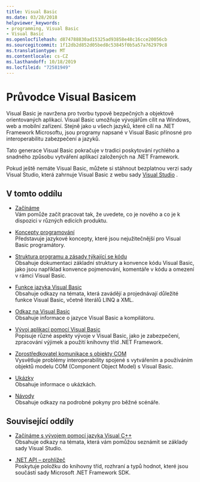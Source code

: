 ```yaml
---
title: Visual Basic
ms.date: 03/28/2018
helpviewer_keywords:
- programming, Visual Basic
- Visual Basic
ms.openlocfilehash: d874788830ad15325ad93858e48c16cce20056cb
ms.sourcegitcommit: 1f12db2d852d05bed8c53845f0b5a57a762979c8
ms.translationtype: MT
ms.contentlocale: cs-CZ
ms.lasthandoff: 10/18/2019
ms.locfileid: "72581949"
---
```

# <a name="visual-basic-guide"></a>Průvodce Visual Basicem

Visual Basic je navržena pro tvorbu typově bezpečných a objektově orientovaných aplikací. Visual Basic umožňuje vývojářům cílit na Windows, web a mobilní zařízení. Stejně jako u všech jazyků, které cílí na .NET Framework Microsoftu, jsou programy napsané v Visual Basic přínosné pro interoperabilitu zabezpečení a jazyků.

Tato generace Visual Basic pokračuje v tradici poskytování rychlého a snadného způsobu vytváření aplikací založených na .NET Framework.

Pokud ještě nemáte Visual Basic, můžete si stáhnout bezplatnou verzi sady Visual Studio, která zahrnuje Visual Basic z webu sady [Visual Studio](https://aka.ms/vsdownload?utm_source=mscom&utm_campaign=msdocs) .

## <a name="in-this-section"></a>V tomto oddílu

- [Začínáme](../visual-basic/getting-started/index.md)  
  Vám pomůže začít pracovat tak, že uvedete, co je nového a co je k dispozici v různých edicích produktu.

- [Koncepty programování](../visual-basic/programming-guide/concepts/index.md)  
  Představuje jazykové koncepty, které jsou nejužitečnější pro Visual Basic programátory.

- [Struktura programu a zásady týkající se kódu](../visual-basic/programming-guide/program-structure/program-structure-and-code-conventions.md)  
  Obsahuje dokumentaci základní struktury a konvence kódu Visual Basic, jako jsou například konvence pojmenování, komentáře v kódu a omezení v rámci Visual Basic.

- [Funkce jazyka Visual Basic](../visual-basic/programming-guide/language-features/index.md)  
  Obsahuje odkazy na témata, která zavádějí a projednávají důležité funkce Visual Basic, včetně literálů LINQ a XML.

- [Odkaz na Visual Basic](../visual-basic/reference/index.md)  
  Obsahuje informace o jazyce Visual Basic a kompilátoru.

- [Vývoj aplikací pomocí Visual Basic](../visual-basic/developing-apps/index.md)  
  Popisuje různé aspekty vývoje v Visual Basic, jako je zabezpečení, zpracování výjimek a použití knihovny tříd .NET Framework.

- [Zprostředkovatel komunikace s objekty COM](../visual-basic/programming-guide/com-interop/index.md)  
  Vysvětluje problémy interoperability spojené s vytvářením a používáním objektů modelu COM (Component Object Model) s Visual Basic.

- [Ukázky](../visual-basic/sample-applications.md)  
  Obsahuje informace o ukázkách.

- [Návody](../visual-basic/walkthroughs.md)  
  Obsahuje odkazy na podrobné pokyny pro běžné scénáře.

## <a name="related-sections"></a>Související oddíly

- [Začínáme s vývojem pomocí jazyka Visual C++](/visualstudio/ide/get-started-developing-with-visual-studio)  
  Obsahuje odkazy na témata, která vám pomůžou seznámit se základy sady Visual Studio.

- [.NET API – prohlížeč](../../api/index.md)  
  Poskytuje položku do knihovny tříd, rozhraní a typů hodnot, které jsou součástí sady Microsoft .NET Framework SDK.
